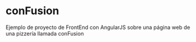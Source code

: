 # conFusion
Ejemplo de proyecto de FrontEnd con AngularJS sobre una página web de una pizzería llamada conFusion
